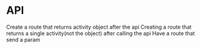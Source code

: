 # API
Create a route that returns activity object after the api
Creating a route  that returns a single activity(not the object) after calling the api
Have a route that send a param